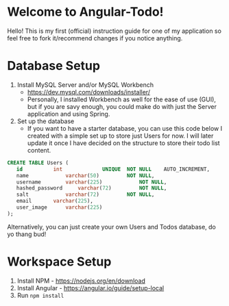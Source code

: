 # Welcome to Angular-Todo!
Hello! This is my first (official) instruction guide for one of my application so feel free to fork it/recommend changes if you notice anything.

# Database Setup
1. Install MySQL Server and/or MySQL Workbench
	- https://dev.mysql.com/downloads/installer/
	- Personally, I installed Workbench as well for the ease of use (GUI), but if you are savy enough, you could make do with just the Server application and using Spring.
3. Set up the database
	* If you want to have a starter database, you can use this code below I created with a simple set up to store just Users for now. I will later update it once I have decided on the structure to store their todo list content.
 ```sql
CREATE TABLE Users (
    id			int				UNIQUE	NOT NULL	AUTO_INCREMENT,
    name			varchar(50)			NOT NULL,
	username		varchar(225)			NOT NULL,
    hashed_password		varchar(72)			NOT NULL,
    salt			varchar(72)			NOT NULL,
    email		varchar(225),
    user_image		varchar(225)
);
```
Alternatively, you can just create your own Users and Todos database, do yo thang bud!

# Workspace Setup

1. Install NPM - https://nodejs.org/en/download
2. Install Angular - https://angular.io/guide/setup-local
3. Run ```npm install```
